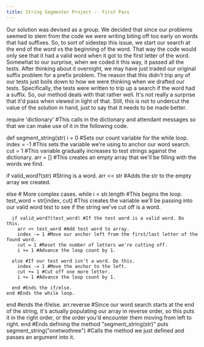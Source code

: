 ```yaml
---
title: String Segmenter Project -- First Pass
---
```


Our solution was devised as a group.  We decided that since our problems seemed to stem from the code we were writing biting off too early on words that had suffixes.  So, to sort of sidestep this issue, we start our search at the end of the word vs the beginning of the word.  That way the code would only see that it had a valid word when it got to the first letter of the word.  Somewhat to our surprise, when we coded it this way, it passed all the tests.  After thinking about it overnight, we may have just traded our original suffix problem for a prefix problem.  The reason that this didn't trip any of our tests just boils down to how we were thinking when we drafted our tests.  Specifically, the tests were written to trip up a search if the word had a suffix.  So, our method deals with that rather well.  It's not really a surprise that it'd pass when viewed in light of that.  Still, this is not to undercut the value of the solution in hand, just to say that it needs to be made better.

require 'dictionary' #This calls in the dictionary and attendant messages so that we can make use of it in the following code.

def segment_string(str)
  i = 0 #Sets our count variable for the while loop.
  index = -1 #This sets the variable we're using to anchor our word search.
  cut = 1 #This variable gradually increases to test strings against the dictionary.
  arr = [] #This creates an empty array that we'll be filling with the words we find.
  
  if valid_word?(str) #String is a word.
    arr << str #Adds the str to the empty array we created.
  
  else # More complex cases.
    while i < str.length #This begins the loop.
      test_word = str[index, cut] #This creates the variable we'll be passing into our valid word test to see if the string we've cut off is a word.
      
      if valid_word?(test_word) #If the test word is a valid word. Do this.
        arr << test_word #Add test word to array.
        index -= 1 #Move our anchor left from the first/last letter of the found word.
        cut = 1 #Reset the number of letters we're cutting off.
        i += 1 #Advance the loop count by 1.
      
      else #If our test word isn't a word. Do this.
        index -= 1 #Move the anchor to the left.
        cut += 1 #Cut off one more letter.
        i += 1 #Advance the loop count by 1.
      
      end #Ends the if/else.
    end #Ends the while loop.
  end #ends the if/else.
  arr.reverse #Since our word search starts at the end of the string, it's actually populating our array in reverse order, so this puts it in the right order, or the order you'd encounter them moving from left to right.
end #Ends defining the method "segment_string(str)"
puts segment_string("onetwothree") #Calls the method we just defined and passes an argument into it.
